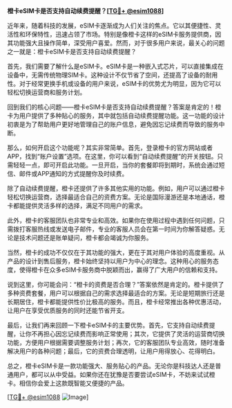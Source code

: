 **橙卡eSIM卡是否支持自动续费提醒？[[TG💪+ @esim1088](https://t.me/s/esim1088)]**

近年来，随着科技的发展，eSIM卡逐渐成为人们关注的焦点。它以其便捷性、灵活性和环保特性，迅速占领了市场。特别是像橙卡这样的eSIM卡服务提供商，因其功能强大且操作简单，深受用户喜爱。然而，对于很多用户来说，最关心的问题之一就是：橙卡eSIM卡是否支持自动续费提醒？

首先，我们需要了解什么是eSIM卡。eSIM卡是一种嵌入式芯片，可以直接集成在设备中，无需传统物理SIM卡。这种设计不仅节省了空间，还提高了设备的耐用性。对于经常更换手机或设备的用户来说，eSIM卡的优势尤为明显，因为它可以轻松切换运营商和服务计划。

回到我们的核心问题——橙卡eSIM卡是否支持自动续费提醒？答案是肯定的！橙卡为用户提供了多种贴心的服务，其中就包括自动续费提醒功能。这一功能的设计初衷是为了帮助用户更好地管理自己的账户信息，避免因忘记续费而导致的服务中断。

那么，如何开启这个功能呢？其实非常简单。首先，登录橙卡的官方网站或者APP，找到“账户设置”选项。在这里，你可以看到“自动续费提醒”的开关按钮。只需轻轻一点，即可开启此功能。一旦开启，当你的套餐即将到期时，系统会通过短信、邮件或APP通知的方式提醒你及时续费。

除了自动续费提醒，橙卡还提供了许多其他实用的功能。例如，用户可以通过橙卡轻松切换运营商，选择最适合自己的资费方案。无论是国际漫游还是本地通话，橙卡都能提供灵活多样的选择，满足不同用户的需求。

此外，橙卡的客服团队也非常专业和高效。如果你在使用过程中遇到任何问题，只需拨打客服热线或发送电子邮件，专业的客服人员会在第一时间为你解答疑惑。无论是技术问题还是账单疑问，橙卡都会竭诚为你服务。

当然，橙卡的成功不仅仅在于其功能的强大，更在于其对用户体验的高度重视。从产品的设计到售后服务，橙卡始终坚持以用户为中心的理念。这种用心的服务态度，使得橙卡在众多eSIM卡服务商中脱颖而出，赢得了广大用户的信赖和支持。

说到这里，你可能会问：“橙卡的资费是否合理？”答案依然是肯定的。橙卡提供了多种资费套餐，用户可以根据自己的需求选择最适合的方案。无论是短期旅行还是长期居住，橙卡都能提供性价比极高的服务。而且，橙卡经常推出各种优惠活动，让用户在享受优质服务的同时还能节省开支。

最后，让我们再来回顾一下橙卡eSIM卡的主要优势。首先，它支持自动续费提醒，让你不再担心因忘记续费而影响正常使用；其次，它提供了灵活的运营商切换功能，方便用户根据需要调整服务计划；再次，它的客服团队专业高效，随时准备解决用户的各种问题；最后，它的资费合理透明，让用户用得放心、花得明白。

总之，橙卡eSIM卡是一款功能强大、服务贴心的产品。无论你是科技达人还是普通用户，都可以从中受益。如果你还在犹豫是否要尝试eSIM卡，不妨来试试橙卡。相信你会爱上这款既智能又便捷的产品。

[[TG💪+ @esim1088](https://t.me/s/esim1088) ![Image](https://i.postimg.cc/4NQfJmqS/Snipaste-2025-05-13-00-14-12.png)]